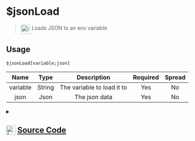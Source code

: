 # $jsonLoad
> <img align="top" src="https://upload.wikimedia.org/wikipedia/commons/thumb/e/e4/Infobox_info_icon.svg/160px-Infobox_info_icon.svg.png?20150409153300" alt="image" width="25" height="auto"> Loads JSON to an env variable
## Usage
```
$jsonLoad[variable;json]
```
| Name | Type | Description | Required | Spread
| :---: | :---: | :---: | :---: | :---: |
variable | String | The variable to load it to | Yes | No
json | Json | The json data | Yes | No
<details>
<summary>
    
## <img align="top" src="https://cdn4.iconfinder.com/data/icons/iconsimple-logotypes/512/github-512.png" alt="image" width="25" height="auto">  [Source Code](https://github.com/tryforge/ForgeScript-V2/blob/main/src/native/jsonLoad.ts)
    
</summary>
    
```ts
import { ArgType, NativeFunction, Return } from "../structures"

export default new NativeFunction({
    name: "$jsonLoad",
    version: "1.0.0",
    description: "Loads JSON to an env variable",
    brackets: true,
    args: [
        {
            name: "variable",
            description: "The variable to load it to",
            rest: false,
            type: ArgType.String,
            required: true,
        },
        {
            name: "json",
            description: "The json data",
            type: ArgType.Json,
            required: true,
            rest: false,
        },
    ],
    unwrap: true,
    execute(ctx, [name, json]) {
        ctx.setEnvironmentKey(name, json)
        return Return.success()
    },
})

```
    
</details>